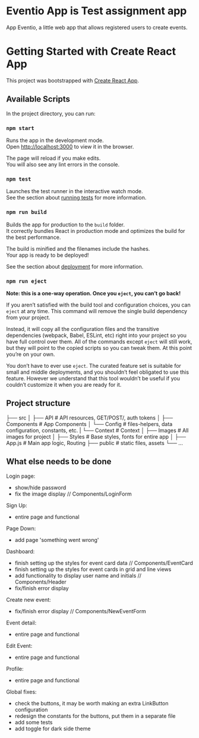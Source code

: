 # Eventio App is Test assignment app

App Eventio, a little web app that allows registered users to create events.

# Getting Started with Create React App

This project was bootstrapped with [Create React App](https://github.com/facebook/create-react-app).

## Available Scripts

In the project directory, you can run:

### `npm start`

Runs the app in the development mode.\
Open [http://localhost:3000](http://localhost:3000) to view it in the browser.

The page will reload if you make edits.\
You will also see any lint errors in the console.

### `npm test`

Launches the test runner in the interactive watch mode.\
See the section about [running tests](https://facebook.github.io/create-react-app/docs/running-tests) for more information.

### `npm run build`

Builds the app for production to the `build` folder.\
It correctly bundles React in production mode and optimizes the build for the best performance.

The build is minified and the filenames include the hashes.\
Your app is ready to be deployed!

See the section about [deployment](https://facebook.github.io/create-react-app/docs/deployment) for more information.

### `npm run eject`

**Note: this is a one-way operation. Once you `eject`, you can’t go back!**

If you aren’t satisfied with the build tool and configuration choices, you can `eject` at any time. This command will remove the single build dependency from your project.

Instead, it will copy all the configuration files and the transitive dependencies (webpack, Babel, ESLint, etc) right into your project so you have full control over them. All of the commands except `eject` will still work, but they will point to the copied scripts so you can tweak them. At this point you’re on your own.

You don’t have to ever use `eject`. The curated feature set is suitable for small and middle deployments, and you shouldn’t feel obligated to use this feature. However we understand that this tool wouldn’t be useful if you couldn’t customize it when you are ready for it.

## Project structure

├── src
│   ├── API         # API resources, GET/POST/, auth tokens
│   ├── Components  # App Components
│   └── Config      # files-helpers, data configuration, constants, etc.
|		└── Context			# Context
│   ├── Images      # All images for project
│   ├── Styles      # Base styles, fonts for entire app
│   ├── App.js      # Main app logic, Routing
├── public 					# static files, assets
└── ...

## What else needs to be done

Login page:
- show/hide password
- fix the image display
// Components/LoginForm

Sign Up:
- entire page and functional

Page Down:
- add page 'something went wrong'

Dashboard:
- finish setting up the styles for event card data // Components/EventCard
- finish setting up the styles for event cards in grid and line views
- add functionality to display user name and initials // Components/Header
- fix/finish error display

Create new event:
- fix/finish error display // Components/NewEventForm

Event detail:
- entire page and functional

Edit Event:
- entire page and functional

Profile:
- entire page and functional

Global fixes:
- check the buttons, it may be worth making an extra LinkButton configuration
- redesign the constants for the buttons, put them in a separate file
- add some tests
- add toggle for dark side theme

